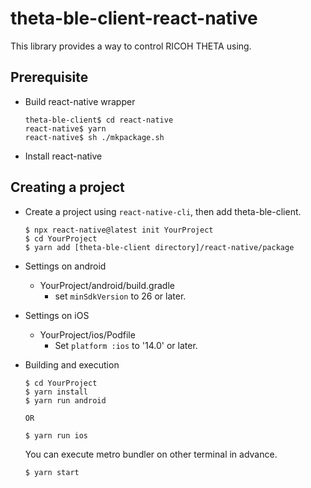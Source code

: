 # theta-ble-client-react-native

This library provides a way to control RICOH THETA using.

## Prerequisite

* Build react-native wrapper

  ```shell
  theta-ble-client$ cd react-native
  react-native$ yarn
  react-native$ sh ./mkpackage.sh
  ```

* Install react-native

## Creating a project

* Create a project using `react-native-cli`, then add theta-ble-client.

  ```shell
  $ npx react-native@latest init YourProject
  $ cd YourProject
  $ yarn add [theta-ble-client directory]/react-native/package
  ```

* Settings on android

  * YourProject/android/build.gradle
	* set `minSdkVersion` to 26 or later.

* Settings on iOS
  * YourProject/ios/Podfile
	* Set `platform :ios` to '14.0' or later.

* Building and execution

  ```
  $ cd YourProject
  $ yarn install
  $ yarn run android

  OR

  $ yarn run ios
  ```

  You can execute metro bundler on other terminal in advance.

  ```
  $ yarn start
  ```
